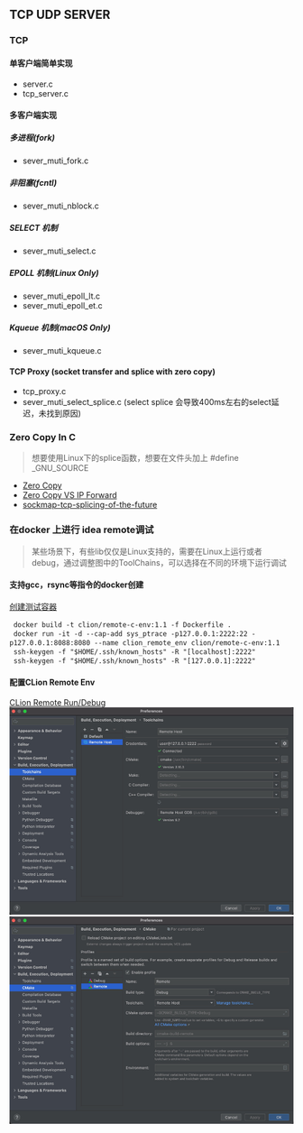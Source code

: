 ## TCP UDP SERVER

### TCP

#### 单客户端简单实现

* server.c
* tcp_server.c

#### 多客户端实现

##### 多进程(fork)

* sever_muti_fork.c

##### 非阻塞(fcntl)

* sever_muti_nblock.c

##### SELECT 机制

* sever_muti_select.c

##### EPOLL 机制(Linux Only)

* sever_muti_epoll_lt.c
* sever_muti_epoll_et.c

##### Kqueue 机制(macOS Only)

* sever_muti_kqueue.c

#### TCP Proxy (socket transfer and splice with zero copy)

* tcp_proxy.c
* sever_muti_select_splice.c (select splice 会导致400ms左右的select延迟，未找到原因)

### Zero Copy In C

> 想要使用Linux下的splice函数，想要在文件头加上 #define _GNU_SOURCE

* [Zero Copy](https://www.linuxjournal.com/article/6345)
* [Zero Copy VS IP Forward](https://citeseerx.ist.psu.edu/viewdoc/download?doi=10.1.1.34.9915&rep=rep1&type=pdf)
* [sockmap-tcp-splicing-of-the-future](https://blog.cloudflare.com/sockmap-tcp-splicing-of-the-future/)

### 在docker 上进行 idea remote调试

> 某些场景下，有些lib仅仅是Linux支持的，需要在Linux上运行或者debug，通过调整图中的ToolChains，可以选择在不同的环境下运行调试

#### 支持gcc，rsync等指令的docker创建

[创建测试容器](https://blog.jetbrains.com/clion/2020/01/using-docker-with-clion/#getting-docker)

```shell
 docker build -t clion/remote-c-env:1.1 -f Dockerfile .
 docker run -it -d --cap-add sys_ptrace -p127.0.0.1:2222:22 -p127.0.0.1:8088:8080 --name clion_remote_env clion/remote-c-env:1.1
 ssh-keygen -f "$HOME/.ssh/known_hosts" -R "[localhost]:2222"
 ssh-keygen -f "$HOME/.ssh/known_hosts" -R "[127.0.0.1]:2222"
```

#### 配置CLion Remote Env

[CLion Remote Run/Debug](https://www.jetbrains.com/help/clion/remote-projects-support.html#WorkWithRemote)
![toolchain](./images/toolchain.png)
![cmake](./images/cmake.png)
